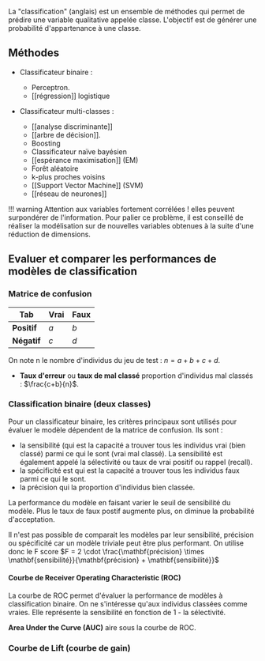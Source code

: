 La "classification" (anglais) est un ensemble de méthodes qui permet de prédire une variable qualitative appelée classe. L'objectif est de générer une probabilité d'appartenance à une classe. 
## Méthodes

* Classificateur binaire :

  * Perceptron.
  * [[régression]] logistique
  
* Classificateur multi-classes :
  * [[analyse discriminante]]
  * [[arbre de décision]].
  * Boosting
  * Classificateur naïve bayésien
  * [[espérance maximisation]] (EM)
  * Forêt aléatoire
  * k-plus proches voisins
  * [[Support Vector Machine]] (SVM)
  * [[réseau de neurones]]

!!! warning
	Attention aux variables fortement corrélées ! elles peuvent surpondérer de l'information. Pour palier ce problème, il est conseillé de réaliser la modélisation sur de nouvelles variables obtenues à la suite d'une réduction de dimensions.

## Evaluer et comparer les  performances de modèles de classification

### Matrice de confusion

Tab         | Vrai | Faux
------------|------|---
**Positif** | $a$  | $b$
**Négatif** | $c$  | $d$
On note n le nombre d'individus du jeu de test : $n = a + b + c + d$.

* **Taux d'erreur** ou **taux de mal classé** proportion d'individus mal classés : $\frac{c+b}{n}$.
### Classification binaire (deux classes)

Pour un classificateur binaire, les critères principaux sont utilisés pour évaluer le modèle dépendent de la matrice de confusion. Ils sont :

* la sensibilité (qui est la capacité a trouver tous les individus vrai (bien classé) parmi ce qui le sont (vrai mal classé). La sensibilité est également appelé la sélectivité ou taux de vrai positif ou rappel (recall).
* la spécificité est qui est la capacité a trouver tous les individus faux parmi ce qui le sont.
* la précision qui la proportion d'individus bien classée.

La performance du modèle en faisant varier le seuil de sensibilité du modèle. Plus le taux de faux postif augmente plus, on diminue la probabilité d'acceptation.

Il n'est pas possible de comparait les modèles par leur sensibilité, précision ou spécificité car un modèle triviale peut être plus performant. On utilise donc le  F score $F = 2 \cdot \frac{\mathbf{précision} \times \mathbf{sensibilité}}{\mathbf{précision} + \mathbf{sensibilité}}$
#### Courbe de Receiver Operating Characteristic (ROC)

La courbe de ROC permet d'évaluer la performance de modèles à classification binaire. On ne s'intéresse qu'aux individus classées comme vraies. Elle représente la sensibilité en fonction de 1 - la sélectivité.

__Area Under the Curve (AUC)__ aire sous la courbe de ROC.
### Courbe de Lift (courbe de gain)
